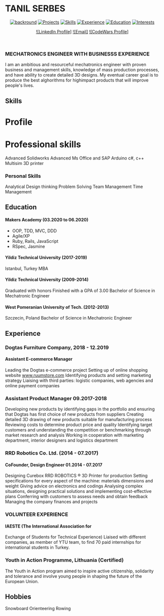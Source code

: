 
# TANIL SERBES


<div align="center">

[![backround](https://img.shields.io/badge/-Background-orange)](#Backround)
[![Projects](https://img.shields.io/badge/-Projects-grey)](#Projects) 
[![Skills](https://img.shields.io/badge/-Skills-orange)](#Skills) 
[![Experience](https://img.shields.io/badge/-Experience-grey)](#Experience) 
[![Education](https://img.shields.io/badge/-Education-orange)](#Education) 
[![Interests](https://img.shields.io/badge/-Interests-grey)](#Interests) 


[![LinkedIn Profile]](https://www.linkedin.com/in/tanilserbes/)
[![Email]](mailto:serbestanil@gmail.com)
[![CodeWars Profile]](https://www.codewars.com/users/tanilserbes)

<a href="https://sourcerer.io/tanilserbes"><img src="https://img.shields.io/badge/JavaScript-225%20commits-orange.svg" alt=""></a>
<a href="https://sourcerer.io/tanilserbes"><img src="https://img.shields.io/badge/Ruby-157%20commits-orange.svg" alt=""></a>
<a href="https://sourcerer.io/tanilserbes"><img src="https://img.shields.io/badge/HTML-166%20commits-orange.svg" alt=""></a>
<a href="https://sourcerer.io/tanilserbes"><img src="https://img.shields.io/badge/CSS-123%20commits-orange.svg" alt=""></a>
<a href="https://sourcerer.io/tanilserbes"><img src="https://img.shields.io/badge/SQL-49%20commits-orange.svg" alt=""></a>



<div align="left">


### MECHATRONICS ENGINEER WITH BUSINESSS EXPERIENCE

I am an ambitious and resourceful mechatronics engineer with
proven business and management skills, knowledge of mass
production processes, and have ability to create detailed 3D designs.
My eventual career goal is to produce the best alghorithms for highimpact
products that will improve people's lives.

## Skills

# Profile

# Professional skills
Advanced Solidworks
Advanced Ms Office and SAP
Arduino
c#, c++
Multisim
3D printer

### Personal Skills
Analytical
Design thinking
Problem Solving
Team Management
Time Management


## Education

#### Makers Academy (03.2020 to 06.2020)

- OOP, TDD, MVC, DDD
- Agile/XP
- Ruby, Rails, JavaScript
- RSpec, Jasmine

#### Yildiz Technical University (2017-2019)
Istanbul, Turkey
MBA

#### Yildiz Technical University (2009-2014)
Graduated with honors
Finished with a GPA of 3.00
Bachelor of Science in Mechatronic Engineer

#### West Pomeranian University of Tech. (2012-2013)
Szczecin, Poland
Bachelor of Science in Mechatronic Engineer

## Experience

### Dogtas Furniture Company, 2018 - 12.2019
#### Assistant E-commerce Manager
Leading the Dogtas e-commerce project
Setting up of online shopping website www.ruumstore.com
Identifying products and setting marketing strategy
Liaising with third parties: logistic companies, web agencies
and online payment companies

### Assistant Product Manager 09.2017-2018
Developing new products by identifying gaps in the portfolio
and ensuring that Dogtas has first choice of new products from
suppliers
Creating detailed 3D drawing of new products suitable for
manufacturing process
Reviewing costs to determine product price and quality
Identifying target customers and understanding the
competition or benchmarking through market research and
analysis
Working in cooperation with marketing department, interior
designers and logistics department

### RRD Robotics Co. Ltd. (2014 - 07.2017)
#### CoFounder, Design Engineer 01.2014 - 07.2017
Designing Curebox RRD ROBOTICS ® 3D Printer for production
Setting specifications for every aspect of the machine: materials
dimensions and weight
Giving advice on electronics and codings
Analysing complex situations, designing practical solutions and
implementing cost-effective plans
Conferring with customers to assess needs and obtain feedback
Managing the company finances and projects

### VOLUNTEER EXPERIENCE
#### IAESTE (The International Association for
Exchange of Students for Technical Experience)
Liaised with different companies, as member of YTU
team, to find 70 paid internships for international
students in Turkey.

### Youth in Action Programme, Lithuania (Certified)
The Youth in Action program aimed to inspire
active citizenship, solidarity and tolerance and
involve young people in shaping the future of the
European Union.


## Hobbies

Snowboard Orienteering Rowing
